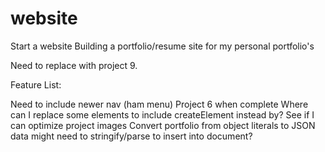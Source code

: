# website
Start a website
Building a portfolio/resume site for my personal portfolio's

Need to replace with project 9.

Feature List:

Need to include newer nav (ham menu)
Project 6 when complete
Where can I replace some elements to include createElement instead by?
See if I can optimize project images 
Convert portfolio from object literals to JSON data might need to stringify/parse to insert into document?
